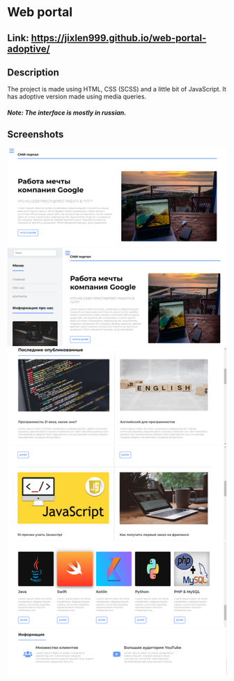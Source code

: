# Web portal

## Link: https://jixlen999.github.io/web-portal-adoptive/

## Description

The project is made using HTML, CSS (SCSS) and a little bit of JavaScript.
It has adoptive version made using media queries.

##### Note: The interface is mostly in russian.

## Screenshots

![Main page](./screenshots/MainPage.png)
![Illustration](./screenshots/menu.png)
![Illustration](./screenshots/1.png)
![Illustration](./screenshots/2.png)
![Illustration](./screenshots/3.png)
![Illustration](./screenshots/4.png)
